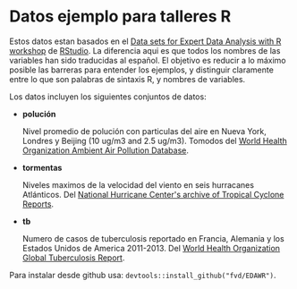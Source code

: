 # Datos ejemplo para talleres R
 
Estos datos estan basados en el [Data sets for Expert Data Analysis with R workshop](https://github.com/rstudio/EDAWR) de [RStudio](http://www.rstudio.com). La diferencia aqui es que todos los nombres de las variables han sido traducidas al español. El objetivo es reducir a lo máximo posible las barreras para entender los ejemplos, y distinguir claramente entre lo que son palabras de sintaxis R, y nombres de variables.

Los datos incluyen los siguientes conjuntos de datos:

* __polución__
  
  Nivel promedio de polución con particulas del aire en Nueva York, Londres y Beijing (10 ug/m3 and 2.5 ug/m3). Tomodos del [World Health Organization Ambient Air Pollution Database](http://www.who.int/phe/health_topics/outdoorair/databases/cities/en/).


* __tormentas__
  
  Niveles maximos de la velocidad del viento en seis hurracanes Atlánticos. Del [National Hurricane Center's archive of Tropical Cyclone Reports](http://www.nhc.noaa.gov/).

* __tb__

  Numero de casos de tuberculosis reportado en Francia, Alemania y los Estados Unidos de America 2011-2013. Del [World Health Organization Global Tuberculosis Report](http://www.who.int/tb/country/data/download/en/).

Para instalar desde github usa: `devtools::install_github("fvd/EDAWR")`.
